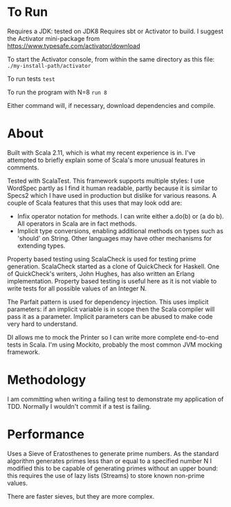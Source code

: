 To Run
======

Requires a JDK: tested on JDK8
Requires sbt or Activator to build. I suggest the Activator mini-package from https://www.typesafe.com/activator/download

To start the Activator console, from within the same directory as this file:
`./my-install-path/activator`

To run tests
`test`

To run the program with N=8
`run 8`

Either command will, if necessary, download dependencies and compile.

About
=====

Built with Scala 2.11, which is what my recent experience is in. I've attempted to briefly explain some of Scala's more
unusual features in comments.

Tested with ScalaTest. This framework supports multiple styles: I use WordSpec partly as I find it human readable,
partly because it is similar to Specs2 which I have used in production but dislike for various reasons. A couple of
Scala features that this uses that may look odd are:

* Infix operator notation for methods. I can write either a.do(b) or (a do b). All operators in Scala are in fact
 methods.
* Implicit type conversions, enabling additional methods on types such as 'should' on String. Other languages may have
other mechanisms for extending types.

Property based testing using ScalaCheck is used for testing prime generation. ScalaCheck started as a clone of
 QuickCheck for Haskell. One of QuickCheck's writers, John Hughes, has also written an Erlang implementation. Property
 based testing is useful here as it is not viable to write tests for all possible values of an Integer N.

The Parfait pattern is used for dependency injection. This uses implicit parameters: if an implicit variable is in
scope then the Scala compiler will pass it as a parameter. Implicit parameters can be abused to make code very hard to
 understand.
 
DI allows me to mock the Printer so I can write more complete end-to-end tests in Scala. I'm using Mockito, probably the
most common JVM mocking framework.

Methodology
===========

I am committing when writing a failing test to demonstrate my application of TDD. Normally I wouldn't commit if a test
is failing.

Performance
===========

Uses a Sieve of Eratosthenes to generate prime numbers. As the standard algorithm generates primes less than or equal
to a specified number N I modified this to be capable of generating primes without an upper bound: this requires the
use of lazy lists (Streams) to store known non-prime values.

There are faster sieves, but they are more complex.